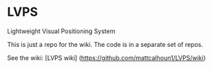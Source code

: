 # LVPS
Lightweight Visual Positioning System

This is just a repo for the wiki. The code is in a separate set of repos.

See the wiki:
[LVPS wiki] (https://github.com/mattcalhoun1/LVPS/wiki)
